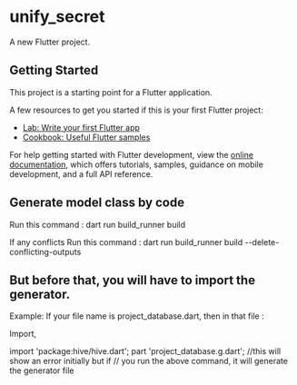 # unify_secret

A new Flutter project.

## Getting Started

This project is a starting point for a Flutter application.

A few resources to get you started if this is your first Flutter project:

- [Lab: Write your first Flutter app](https://docs.flutter.dev/get-started/codelab)
- [Cookbook: Useful Flutter samples](https://docs.flutter.dev/cookbook)

For help getting started with Flutter development, view the
[online documentation](https://docs.flutter.dev/), which offers tutorials,
samples, guidance on mobile development, and a full API reference.



## Generate model class by code

Run this command :
dart run build_runner build

If any conflicts Run this command :
dart run build_runner build --delete-conflicting-outputs


## But before that, you will have to import the generator.

Example: If your file name is project_database.dart, then in that file :

Import,

import 'package:hive/hive.dart';
part 'project_database.g.dart';
//this will show an error initially but if
// you run the above command, it will generate the generator file


[//]: # (      if&#40;iOTATransactionId.isEmpty&#41;)

[//]: # (        {)

[//]: # (          Column&#40;)

[//]: # (            mainAxisAlignment: MainAxisAlignment.center,)

[//]: # (            crossAxisAlignment: CrossAxisAlignment.center,)

[//]: # (            children: [)

[//]: # (              CircularProgressIndicator&#40;color: context.theme.focusColor&#41;,)

[//]: # (              vSpacer10&#40;&#41;,)

[//]: # (              const TextAutoMetropolis&#40;)

[//]: # (                "Please wait !.",)

[//]: # (                maxLines: 10,)

[//]: # (                fontSize: Dimens.fontSizeMid,)

[//]: # (                textAlign: TextAlign.center,)

[//]: # (              &#41;)

[//]: # (            ],)

[//]: # (          &#41;;)

[//]: # ()
[//]: # (        }else )
